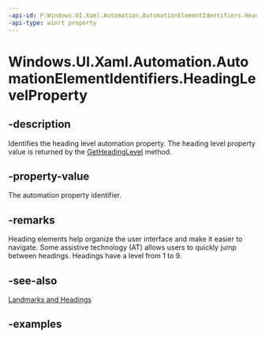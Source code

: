 ```yaml
---
-api-id: P:Windows.UI.Xaml.Automation.AutomationElementIdentifiers.HeadingLevelProperty
-api-type: winrt property
---
```


<!-- Property syntax.
public AutomationProperty HeadingLevelProperty { get; }
-->

# Windows.UI.Xaml.Automation.AutomationElementIdentifiers.HeadingLevelProperty

## -description
Identifies the heading level automation property. The heading level property value is returned by the [GetHeadingLevel](automationproperties_getheadinglevel_655629781.md) method.



## -property-value
The automation property identifier.

## -remarks
Heading elements help organize the user interface and make it easier to navigate. Some assistive technology (AT) allows users to quickly jump between headings. Headings have a level from 1 to 9.

## -see-also
[Landmarks and Headings](/windows/uwp/design/accessibility/landmarks-and-headings)

## -examples

